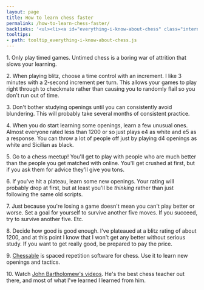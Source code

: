 ```yaml
---
layout: page
title: How to learn chess faster
permalink: /how-to-learn-chess-faster/
backlinks: '<ul><li><a id="everything-i-know-about-chess" class="internal-link" href="/everything-i-know-about-chess/">Everything I know about chess</a></li></ul>'
tooltips: 
- path: tooltip_everything-i-know-about-chess.js
---
```


1\. Only play timed games. Untimed chess is a boring war of attrition that slows your learning.

2\. When playing blitz, choose a time control with an increment. I like 3 minutes with a 2-second increment per turn. This allows your games to play right through to checkmate rather than causing you to randomly flail so you don't run out of time.

3\. Don't bother studying openings until you can consistently avoid blundering. This will probably take several months of consistent practice.

4\. When you do start learning some openings, learn a few unusual ones. Almost everyone rated less than 1200 or so just plays e4 as white and e5 as a response. You can throw a lot of people off just by playing d4 openings as white and Sicilian as black.

5\. Go to a chess meetup! You'll get to play with people who are much better than the people you get matched with online. You'll get crushed at first, but if you ask them for advice they'll give you tons.

6\. If you've hit a plateau, learn some new openings. Your rating will probably drop at first, but at least you'll be *thinking* rather than just following the same old scripts.

7\. Just because you're losing a game doesn't mean you can't play better or worse. Set a goal for yourself to survive another five moves. If you succeed, try to survive another five. Etc.

8\. Decide how good is good enough. I've plateaued at a blitz rating of about 1200, and at this point I know that I won't get any better without serious study. If you want to get really good, be prepared to pay the price.

9\. [Chessable](https://chessable.com) is spaced repetition software for chess. Use it to learn new openings and tactics.

10\. Watch [John Bartholomew's videos](https://www.youtube.com/channel/UC6hOVYvNn79Sl1Fc1vx2mYA). He's the best chess teacher out there, and most of what I've learned I learned from him.